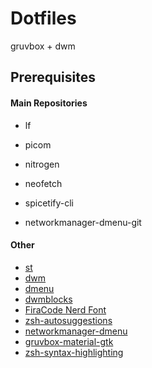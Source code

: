 # Dotfiles
gruvbox + dwm

## Prerequisites

#### Main Repositories
- lf
- picom
- nitrogen
- neofetch

- spicetify-cli
- networkmanager-dmenu-git

#### Other
- [st](https://github.com/ozpv/st)
- [dwm](https://github.com/ozpv/dwm)
- [dmenu](https://github.com/ozpv/dmenu)
- [dwmblocks](https://github.com/ozpv/dwmblocks)
- [FiraCode Nerd Font](https://www.nerdfonts.com/font-downloads)
- [zsh-autosuggestions](https://github.com/zsh-users/zsh-autosuggestions)
- [networkmanager-dmenu](https://github.com/firecat53/networkmanager-dmenu)
- [gruvbox-material-gtk](https://github.com/TheGreatMcPain/gruvbox-material-gtk)
- [zsh-syntax-highlighting](https://github.com/zsh-users/zsh-syntax-highlighting)
